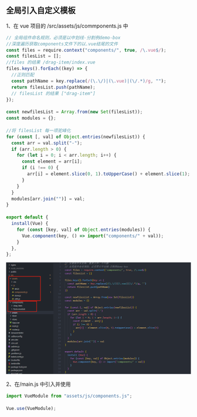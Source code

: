<!--
 * @Author: your name
 * @Date: 2021-02-03 16:51:11
 * @LastEditTime: 2021-02-03 18:21:10
 * @LastEditors: Please set LastEditors
 * @Description: In User Settings Edit
 * @FilePath: \mini-componentsd:\git-project\front-end-article\docs\04.md
-->

## 全局引入自定义模板

1、在 vue 项目的 /src/assets/js/commponents.js 中

```js
// 全局组件命名规则，必须是以中划线-分割例demo-box
//深度遍历获取components文件下的以.vue结尾的文件
const files = require.context("components/", true, /\.vue$/);
const filesList = [];
//files 的结果 /drag-item/index.vue
files.keys().forEach((key) => {
  //正则匹配
  const pathName = key.replace(/(\.\/)|(\.vue)|(\/.*)/g, "");
  return filesList.push(pathName);
  // filesList 的结果 ["drag-item"]
});

const newfilesList = Array.from(new Set(filesList));
const modules = {};

//将 filesList 每一项驼峰化
for (const [, val] of Object.entries(newfilesList)) {
  const arr = val.split("-");
  if (arr.length > 0) {
    for (let i = 0; i < arr.length; i++) {
      const element = arr[i];
      if (i !== 0) {
        arr[i] = element.slice(0, 1).toUpperCase() + element.slice(1);
      }
    }
  }
  modules[arr.join("")] = val;
}

export default {
  install(Vue) {
    for (const [key, val] of Object.entries(modules)) {
      Vue.component(key, () => import("components/" + val));
    }
  },
};
```

![](./img/img1.png)

2、在/main.js 中引入并使用

```js
import VueModule from "assets/js/components.js";

Vue.use(VueModule);
```
